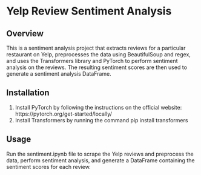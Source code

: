 # Yelp Review Sentiment Analysis
## Overview
This is a sentiment analysis project that extracts reviews for a particular restaurant on Yelp, preprocesses the data using BeautifulSoup and regex, and uses the Transformers library and PyTorch to perform sentiment analysis on the reviews. The resulting sentiment scores are then used to generate a sentiment analysis DataFrame.

## Installation
<ol>
  <li> Install PyTorch by following the instructions on the official website: https://pytorch.org/get-started/locally/ </li>
  <li> Install Transformers by running the command pip install transformers </li>
</ol>

## Usage
Run the sentiment.ipynb file to scrape the Yelp reviews and preprocess the data, perform sentiment analysis, and generate a DataFrame containing the sentiment scores for each review.
